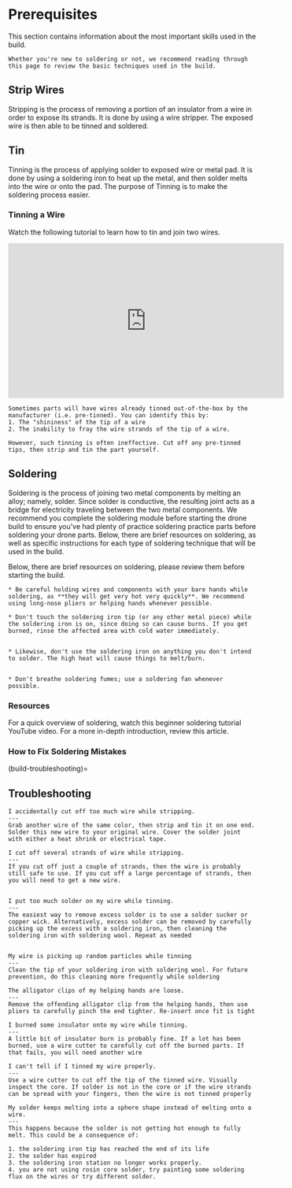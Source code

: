 # Prerequisites

This section contains information about the most important skills used in the build. 

```{warning}
Whether you're new to soldering or not, we recommend reading through this page to review the basic techniques used in the build.
```

## Strip Wires

Stripping is the process of removing a portion of an insulator from a wire in order to expose its strands. It is done by using a wire stripper. The exposed wire is then able to be tinned and soldered.

## Tin

Tinning is the process of applying solder to exposed wire or metal pad. It is done by using a soldering iron to heat up the metal, and then solder melts into the wire or onto the pad. The purpose of Tinning is to make the soldering process easier.

### Tinning a Wire
Watch the following tutorial to learn how to tin and join two wires.

<iframe width="560" height="315" src="https://www.youtube.com/embed/pRPF4wpXX9Q" title="YouTube video player" frameborder="0" allow="accelerometer; autoplay; clipboard-write; encrypted-media; gyroscope; picture-in-picture; web-share" allowfullscreen></iframe>

```{note}
Sometimes parts will have wires already tinned out-of-the-box by the manufacturer (i.e. pre-tinned). You can identify this by: 
1. The "shininess" of the tip of a wire 
2. The inability to fray the wire strands of the tip of a wire. 

However, such tinning is often ineffective. Cut off any pre-tinned tips, then strip and tin the part yourself.
```
## Soldering
Soldering is the process of joining two metal components by melting an alloy; namely, solder. Since solder is conductive, the resulting joint acts as a bridge for electricity traveling between the two metal components.
We recommend you complete the soldering module before starting the drone build to ensure you've had plenty of practice soldering practice parts before soldering your drone parts. Below, there are brief resources on soldering, as well as specific instructions for each type of soldering technique that will be used in the build.

Below, there are brief resources on soldering, please review them before starting the build.

```{danger}
* Be careful holding wires and components with your bare hands while soldering, as **they will get very hot very quickly**. We recommend using long-nose pliers or helping hands whenever possible.

* Don't touch the soldering iron tip (or any other metal piece) while the soldering iron is on, since doing so can cause burns. If you get burned, rinse the affected area with cold water immediately.


* Likewise, don't use the soldering iron on anything you don't intend to solder. The high heat will cause things to melt/burn.


* Don't breathe soldering fumes; use a soldering fan whenever possible.
```

### Resources
For a quick overview of soldering, watch this beginner soldering tutorial YouTube video. For a more in-depth introduction, review this article.

### How to Fix Soldering Mistakes

(build-troubleshooting)=
## Troubleshooting

```{trouble}
I accidentally cut off too much wire while stripping.
---
Grab another wire of the same color, then strip and tin it on one end. Solder this new wire to your original wire. Cover the solder joint with either a heat shrink or electrical tape.
```

```{trouble}
I cut off several strands of wire while stripping.
---
If you cut off just a couple of strands, then the wire is probably still safe to use. If you cut off a large percentage of strands, then you will need to get a new wire.
```

```{trouble}

I put too much solder on my wire while tinning.
---
The easiest way to remove excess solder is to use a solder sucker or copper wick. Alternatively, excess solder can be removed by carefully picking up the excess with a soldering iron, then cleaning the soldering iron with soldering wool. Repeat as needed
```

```{trouble}

My wire is picking up random particles while tinning
---
Clean the tip of your soldering iron with soldering wool. For future prevention, do this cleaning more frequently while soldering
```

```{trouble}
The alligator clips of my helping hands are loose.
---
Remove the offending alligator clip from the helping hands, then use pliers to carefully pinch the end tighter. Re-insert once fit is tight
```

```{trouble}
I burned some insulator onto my wire while tinning.
---
A little bit of insulator burn is probably fine. If a lot has been burned, use a wire cutter to carefully cut off the burned parts. If that fails, you will need another wire
```

```{trouble}
I can't tell if I tinned my wire properly.
---
Use a wire cutter to cut off the tip of the tinned wire. Visually inspect the core. If solder is not in the core or if the wire strands can be spread with your fingers, then the wire is not tinned properly
```

```{trouble}
My solder keeps melting into a sphere shape instead of melting onto a wire.
---
This happens because the solder is not getting hot enough to fully melt. This could be a consequence of:

1. the soldering iron tip has reached the end of its life
2. the solder has expired
3. the soldering iron station no longer works properly. 
4. you are not using rosin core solder, try painting some soldering flux on the wires or try different solder.
```

